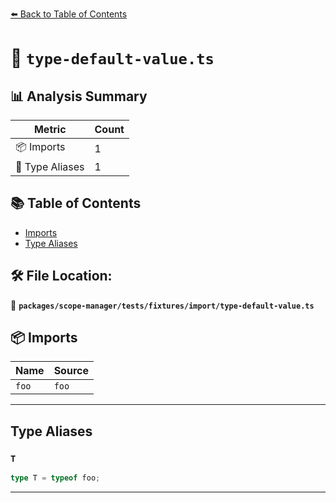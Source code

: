 [⬅️ Back to Table of Contents](../../../../../index.md)

# 📄 `type-default-value.ts`

## 📊 Analysis Summary

| Metric | Count |
|--------|-------|
| 📦 Imports | 1 |
| 📑 Type Aliases | 1 |

## 📚 Table of Contents

- [Imports](#imports)
- [Type Aliases](#type-aliases)

## 🛠️ File Location:
📂 **`packages/scope-manager/tests/fixtures/import/type-default-value.ts`**

## 📦 Imports

| Name | Source |
|------|--------|
| `foo` | `foo` |


---

## Type Aliases

### `T`

```ts
type T = typeof foo;
```


---